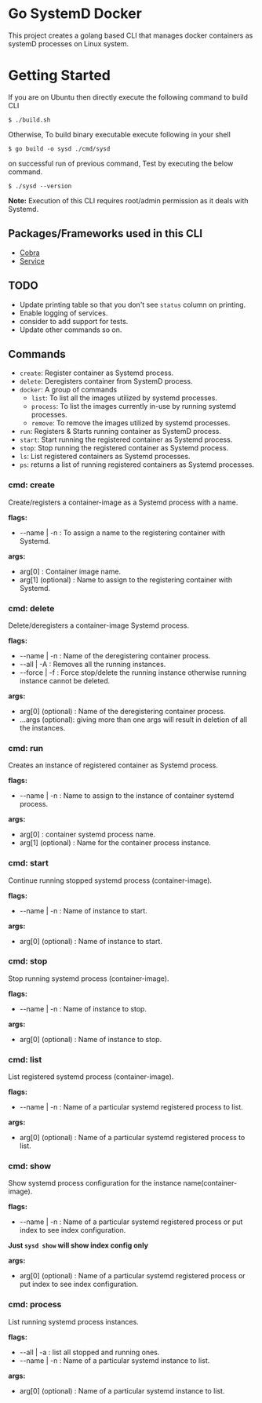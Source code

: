 # Go SystemD Docker

This project creates a golang based CLI that manages docker containers as systemD processes on Linux system.

# Getting Started

If you are on Ubuntu then directly execute the following command to build CLI

```shell
$ ./build.sh
```

Otherwise, To build binary executable execute following in your shell

```shell
$ go build -o sysd ./cmd/sysd
```

on successful run of previous command, Test by executing the below command.

```shell
$ ./sysd --version
```

**Note:** Execution of this CLI requires root/admin permission as it deals with Systemd.

## Packages/Frameworks used in this CLI

- [Cobra](https://pkg.go.dev/github.com/spf13/cobra)
- [Service](https://pkg.go.dev/github.com/kardianos/service@v1.2.2)

## TODO

- Update printing table so that you don't see `status` column on printing.
- Enable logging of services.
- consider to add support for tests.
- Update other commands so on.

## Commands

- `create`: Register container as Systemd process.
- `delete`: Deregisters container from SystemD process.
- `docker`: A group of commands
  - `list`: To list all the images utilized by systemd processes.
  - `process`: To list the images currently in-use by running systemd processes.
  - `remove`: To remove the images utilized by systemd processes.
- `run`: Registers & Starts running container as SystemD process.
- `start`: Start running the registered container as Systemd process.
- `stop`: Stop running the registered container as Systemd process.
- `ls`: List registered containers as Systemd processes.
- `ps`: returns a list of running registered containers as Systemd processes.

### cmd: create

Create/registers a container-image as a Systemd process with a name.

**flags:**

- --name | -n : To assign a name to the registering container with Systemd.

**args:**

- arg[0] : Container image name.
- arg[1] (optional) : Name to assign to the registering container with Systemd.

### cmd: delete

Delete/deregisters a container-image Systemd process.

**flags:**

- --name | -n : Name of the deregistering container process.
- --all | -A : Removes all the running instances.
- --force | -f : Force stop/delete the running instance otherwise running instance cannot be deleted.

**args:**

- arg[0] (optional) : Name of the deregistering container process.
- ...args (optional): giving more than one args will result in deletion of all the instances.

### cmd: run

Creates an instance of registered container as Systemd process.

**flags:**

- --name | -n : Name to assign to the instance of container systemd process.

**args:**

- arg[0] : container systemd process name.
- arg[1] (optional) : Name for the container process instance.

### cmd: start

Continue running stopped systemd process (container-image).

**flags:**

- --name | -n : Name of instance to start.

**args:**

- arg[0] (optional) : Name of instance to start.

### cmd: stop

Stop running systemd process (container-image).

**flags:**

- --name | -n : Name of instance to stop.

**args:**

- arg[0] (optional) : Name of instance to stop.

### cmd: list

List registered systemd process (container-image).

**flags:**

- --name | -n : Name of a particular systemd registered process to list.

**args:**

- arg[0] (optional) : Name of a particular systemd registered process to list.

### cmd: show

Show systemd process configuration for the instance name(container-image).

**flags:**

- --name | -n : Name of a particular systemd registered process or put index to see index configuration.

**Just `sysd show` will show index config only**

**args:**

- arg[0] (optional) : Name of a particular systemd registered process or put index to see index configuration.

### cmd: process

List running systemd process instances.

**flags:**

- --all | -a : list all stopped and running ones.
- --name | -n : Name of a particular systemd instance to list.

**args:**

- arg[0] (optional) : Name of a particular systemd instance to list.
